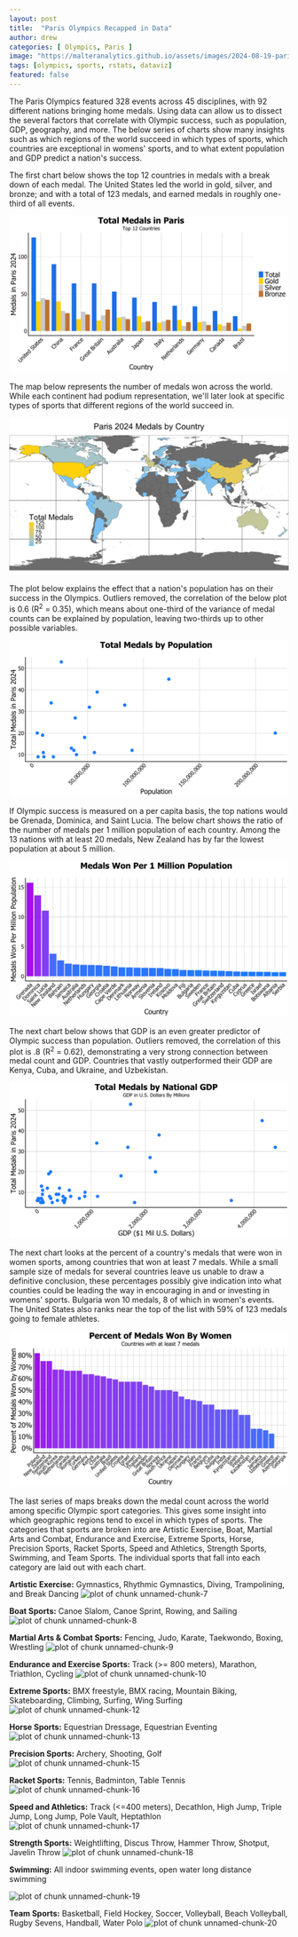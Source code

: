 ```yaml
---
layout: post
title:  "Paris Olympics Recapped in Data"
author: drew
categories: [ Olympics, Paris ]
image: "https://malteranalytics.github.io/assets/images/2024-08-19-paris-olympics/image18.png"
tags: [olympics, sports, rstats, dataviz]
featured: false
---
```





The Paris Olympics featured 328 events across 45 disciplines, with 92 different nations bringing home medals.  Using data can allow us to dissect the several factors that correlate with Olympic success, such as population, GDP, geography, and more.  The below series of charts show many insights such as which regions of the world succeed in which types of sports, which countries are exceptional in womens' sports, and to what extent population and GDP predict a nation's success.  

The first chart below shows the top 12 countries in medals with a break down of each medal.  The United States led the world in gold, silver, and bronze; and with a total of 123 medals, and earned medals in roughly one-third of all events.


  
  

![plot of chunk unnamed-chunk-1](/assets/images/2024-08-19-paris-olympics/image1.png) 


The map below represents the number of medals won across the world.  While each continent had podium representation, we'll later look at specific types of sports that different regions of the world succeed in. 

![plot of chunk unnamed-chunk-2](/assets/images/2024-08-19-paris-olympics/image2.png) 

The plot below explains the effect that a nation's population has on their success in the Olympics.  Outliers removed, the correlation of the below plot is 0.6 (R<sup>2</sup> = 0.35), which means about one-third of the variance of medal counts can be explained by population, leaving two-thirds up to other possible variables.  


![plot of chunk unnamed-chunk-3](/assets/images/2024-08-19-paris-olympics/image3.png) 

If Olympic success is measured on a per capita basis, the top nations would be Grenada, Dominica, and Saint Lucia.  The below chart shows the ratio of the number of medals per 1 million population of each country.   Among the 13 nations with at least 20 medals, New Zealand has by far the lowest population at about 5 million. 

![plot of chunk unnamed-chunk-4](/assets/images/2024-08-19-paris-olympics/image4.png) 

The next chart below shows that GDP is an even greater predictor of Olympic success than population.  Outliers removed, the correlation of this plot is .8 (R<sup>2</sup> = 0.62), demonstrating a very strong connection between medal count and GDP.   Countries that vastly outperformed their GDP are Kenya, Cuba, and Ukraine, and Uzbekistan. 


![plot of chunk unnamed-chunk-5](/assets/images/2024-08-19-paris-olympics/image5.png)

The next chart looks at the percent of a country's medals that were won in women sports, among countries that won at least 7 medals.  While a small sample size of medals for several countries leave us unable to draw a definitive conclusion, these percentages possibly give indication into what counties could be leading the way in encouraging in and or investing in womens' sports.  Bulgaria won 10 medals, 8 of which in women's events.  The United States also ranks near the top of the list with 59% of 123 medals going to female athletes.



![plot of chunk unnamed-chunk-6](/assets/images/2024-08-19-paris-olympics/image6.png) 


The last series of maps breaks down the medal count across the world among specific Olympic sport categories.  This gives some insight into which geographic regions tend to excel in which types of sports.  The categories that sports are broken into are Artistic Exercise, Boat, Martial Arts and Combat, Endurance and Exercise, Extreme Sports, Horse, Precision Sports, Racket Sports, Speed and Athletics, Strength Sports, Swimming, and Team Sports.  The individual sports that fall into each category are laid out with each chart.  



**Artistic Exercise:** Gymnastics, Rhythmic Gymnastics, Diving, Trampolining, and Break Dancing
![plot of chunk unnamed-chunk-7](/assets/images/2024-08-19-olympics/paris-olympics/image7.png) 

**Boat Sports:** Canoe Slalom, Canoe Sprint, Rowing, and Sailing
![plot of chunk unnamed-chunk-8](/assets/images/2024-08-19-olympics/paris-olympics/image8.png) 

**Martial Arts & Combat Sports:** Fencing, Judo, Karate, Taekwondo, Boxing, Wrestling
![plot of chunk unnamed-chunk-9](/assets/images/2024-08-19-olympics/paris-olympics/image9.png) 

**Endurance and Exercise Sports:** Track (>= 800 meters), Marathon, Triathlon, Cycling
![plot of chunk unnamed-chunk-10](/assets/images/2024-08-19-olympics/paris-olympics/image10.png) 

**Extreme Sports:** BMX freestyle, BMX racing, Mountain Biking, Skateboarding, Climbing, Surfing, Wing Surfing
![plot of chunk unnamed-chunk-12](/assets/images/2024-08-19-olympics/paris-olympics/image11.png) 

**Horse Sports:** Equestrian Dressage, Equestrian Eventing
![plot of chunk unnamed-chunk-13](/assets/images/2024-08-19-olympics/paris-olympics/image12.png) 

**Precision Sports:** Archery, Shooting, Golf
![plot of chunk unnamed-chunk-15](/assets/images/2024-08-19-olympics/paris-olympics/image13.png) 

**Racket Sports:** Tennis, Badminton, Table Tennis
![plot of chunk unnamed-chunk-16](/assets/images/2024-08-19-olympics/paris-olympics/image14.png) 

**Speed and Athletics:** Track (<=400 meters), Decathlon, High Jump, Triple Jump, Long Jump, Pole Vault, Heptathlon 
![plot of chunk unnamed-chunk-17](/assets/images/2024-08-19-olympics/paris-olympics/image15.png) 

**Strength Sports:** Weightlifting, Discus Throw, Hammer Throw, Shotput, Javelin Throw
![plot of chunk unnamed-chunk-18](/assets/images/2024-08-19-olympics/paris-olympics/image16.png) 

**Swimming:** All indoor swimming events, open water long distance swimming

![plot of chunk unnamed-chunk-19](/assets/images/2024-08-19-olympics/paris-olympics/image17.png) 

**Team Sports:** Basketball, Field Hockey, Soccer, Volleyball, Beach Volleyball, Rugby Sevens, Handball, Water Polo
![plot of chunk unnamed-chunk-20](/assets/images/2024-08-19-olympics/paris-olympics/image18.png) 



